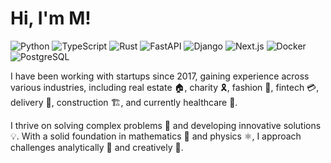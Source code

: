 # Hi, I'm M!

![Python](https://img.shields.io/badge/Python-informational?style=flat&logo=python&color=000000)
![TypeScript](https://img.shields.io/badge/TypeScript-3178C6?logo=TypeScript&style=flat&color=000000)
![Rust](https://img.shields.io/badge/Rust-informational?style=flat&logo=rust&color=000000)
![FastAPI](https://img.shields.io/badge/FastAPI-informational?style=flat&logo=fastapi&color=000000)
![Django](https://img.shields.io/badge/Django-informational?style=flat&logo=django&color=000000)
![Next.js](https://img.shields.io/badge/Next.js-informational?style=flat&logo=next.js&color=000000)
![Docker](https://img.shields.io/badge/Docker-informational?style=flat&logo=docker&color=000000)
![PostgreSQL](https://img.shields.io/badge/PostgreSQL-informational?style=flat&logo=postgresql&color=000000)

I have been working with startups since 2017, gaining experience across various industries, including real estate 🏠, charity 🎗️, fashion 👗, fintech 💳, delivery 🚚, construction 🏗️, and currently healthcare 🏥.

I thrive on solving complex problems 🧩 and developing innovative solutions 💡. With a solid foundation in mathematics 📐 and physics ⚛️, I approach challenges analytically 🧠 and creatively 🎨.
